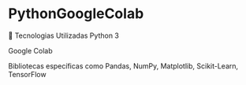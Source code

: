 # PythonGoogleColab

🚀 Tecnologias Utilizadas
Python 3

Google Colab

Bibliotecas específicas como Pandas, NumPy, Matplotlib, Scikit-Learn, TensorFlow
